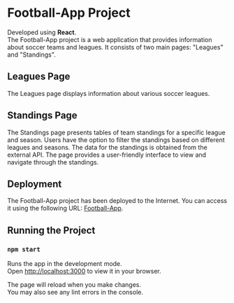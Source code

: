# Football-App Project

Developed using **React**.\
The Football-App project is a web application that provides information about soccer teams and leagues. It consists of two main pages: "Leagues" and "Standings".

## Leagues Page

The Leagues page displays information about various soccer leagues.

## Standings Page

The Standings page presents tables of team standings for a specific league and season. Users have the option to filter the standings based on different leagues and seasons. The data for the standings is obtained from the external API. The page provides a user-friendly interface to view and navigate through the standings.

## Deployment

The Football-App project has been deployed to the Internet. You can access it using the following URL: [Football-App](https://football-app-a0be1.web.app/).

## Running the Project

### `npm start`

Runs the app in the development mode.\
Open [http://localhost:3000](http://localhost:3000) to view it in your browser.

The page will reload when you make changes.\
You may also see any lint errors in the console.

